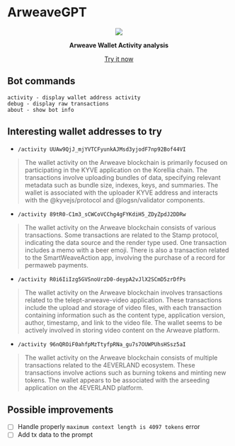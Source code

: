 # ArweaveGPT

  
<div align="center">
  <img src="https://github.com/cromatikap/ArweaveGPT/assets/7074019/6c276aee-bc0e-4b67-a540-b5f56db10dc9" />

  <b>Arweave Wallet Activity analysis</b>

  [Try it now](https://arweave-gpt.xyz)
</div>


## Bot commands

```
activity - display wallet address activity
debug - display raw transactions
about - show bot info
```

## Interesting wallet addresses to try

- `/activity UUAw9QjJ_mjYVTCFyunkAJMsd3yjodF7np92Bof44VI`
> The wallet activity on the Arweave blockchain is primarily focused on participating in the KYVE application on the Korellia chain. The transactions involve uploading bundles of data, specifying relevant metadata such as bundle size, indexes, keys, and summaries. The wallet is associated with the uploader KYVE address and interacts with the @kyvejs/protocol and @logsn/validator components.

- `/activity 89tR0-C1m3_sCWCoVCChg4gFYKdiH5_ZDyZpdJ2DDRw`
> The wallet activity on the Arweave blockchain consists of various transactions. Some transactions are related to the Stamp protocol, indicating the data source and the render type used. One transaction includes a memo with a beer emoji. There is also a transaction related to the SmartWeaveAction app, involving the purchase of a record for permaweb payments.

- `/activity R0i6IiIzg5GVSnoUrzD0-deypA2vJlX2SCmD5zrDfPs`
> The wallet activity on the Arweave blockchain involves transactions related to the telept-arweave-video application. These transactions include the upload and storage of video files, with each transaction containing information such as the content type, application version, author, timestamp, and link to the video file. The wallet seems to be actively involved in storing video content on the Arweave platform.

- `/activity 96nQROiF0ahfpMzTtyfpRNa_gu7s7OUWPUhsHSsz5aI`
> The wallet activity on the Arweave blockchain consists of multiple transactions related to the 4EVERLAND ecosystem. These transactions involve actions such as burning tokens and minting new tokens. The wallet appears to be associated with the arseeding application on the 4EVERLAND platform.

## Possible improvements

- [ ] Handle properly `maximum context length is 4097 tokens` error
- [ ] Add tx data to the prompt
